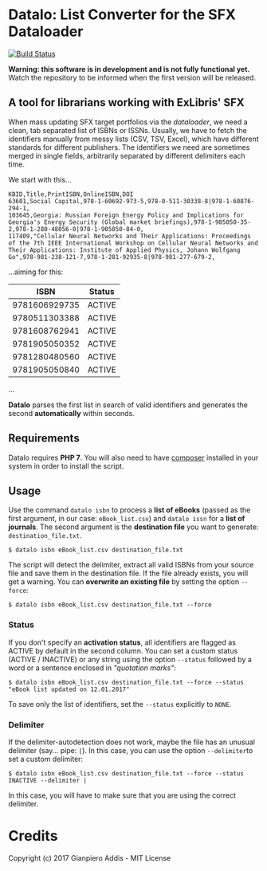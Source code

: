 # Datalo: List Converter for the SFX Dataloader
[![Build Status](https://travis-ci.org/gpaddis/datalo.svg?branch=master)](https://travis-ci.org/gpaddis/datalo)

**Warning: this software is in development and is not fully functional yet.** Watch the repository to be informed when the first version will be released.

## A tool for librarians working with ExLibris' SFX
When mass updating SFX target portfolios via the *dataloader*, we need a clean, tab separated list of ISBNs or ISSNs.
Usually, we have to fetch the identifiers manually from messy lists (CSV, TSV, Excel), which have different standards for different publishers. The identifiers we need are sometimes merged in single fields, arbitrarily separated by different delimiters each time.

We start with this...

```
KBID,Title,PrintISBN,OnlineISBN,DOI
63601,Social Capital,978-1-60692-973-5,978-0-511-30338-8|978-1-60876-294-1,
103645,Georgia: Russian Foreign Energy Policy and Implications for Georgia's Energy Security (Global market briefings),978-1-905050-35-2,978-1-280-48056-0|978-1-905050-84-0,
117409,"Cellular Neural Networks and Their Applications: Proceedings of the 7th IEEE International Workshop on Cellular Neural Networks and Their Applications: Institute of Applied Physics, Johann Wolfgang Go",978-981-238-121-7,978-1-281-92935-8|978-981-277-679-2,
```

...aiming for this:

| ISBN | Status |
| ------ | ------ |
| 9781606929735 | ACTIVE |
| 9780511303388 | ACTIVE |
| 9781608762941 | ACTIVE |
| 9781905050352 | ACTIVE |
| 9781280480560 | ACTIVE |
| 9781905050840 | ACTIVE |
...

**Datalo** parses the first list in search of valid identifiers and generates the second **automatically** within seconds.

## Requirements
Datalo requires **PHP 7**.
You will also need to have [composer](https://getcomposer.org/) installed in your system in order to install the script.

<!-- ## Installation
Install **datalo** globally on your system with composer. Open your terminal and digit:
```
$ composer global require gpaddis/datalo
```
After the installation, you will be able to execute the command in any directory. -->

## Usage
Use the command `datalo isbn` to process a **list of eBooks** (passed as the first argument, in our case: `eBook_list.csv`) and `datalo issn` for a **list of journals**. The second argument is the **destination file** you want to generate: `destination_file.txt`.
```
$ datalo isbn eBook_list.csv destination_file.txt
```
The script will detect the delimiter, extract all valid ISBNs from your source file and save them in the destination file.
If the file already exists, you will get a warning. You can **overwrite an existing file** by setting the option `--force`:
```
$ datalo isbn eBook_list.csv destination_file.txt --force
```
### Status
If you don't specify an **activation status**, all identifiers are flagged as ACTIVE by default in the second column. You can set a custom status (ACTIVE / INACTIVE) or any string using the option `--status` followed by a word or a sentence enclosed in *"quotation marks"*:
```
$ datalo isbn eBook_list.csv destination_file.txt --force --status "eBook list updated on 12.01.2017"
```
To save only the list of identifiers, set the `--status` explicitly to `NONE`.

### Delimiter
If the delimiter-autodetection does not work, maybe the file has an unusual delimiter (say... pipe: `|`). In this case, you can use the option `--delimiter`to set a custom delimiter:
```
$ datalo isbn eBook_list.csv destination_file.txt --force --status INACTIVE --delimiter |
```
In this case, you will have to make sure that you are using the correct delimiter.

# Credits
Copyright (c) 2017 Gianpiero Addis - MIT License
